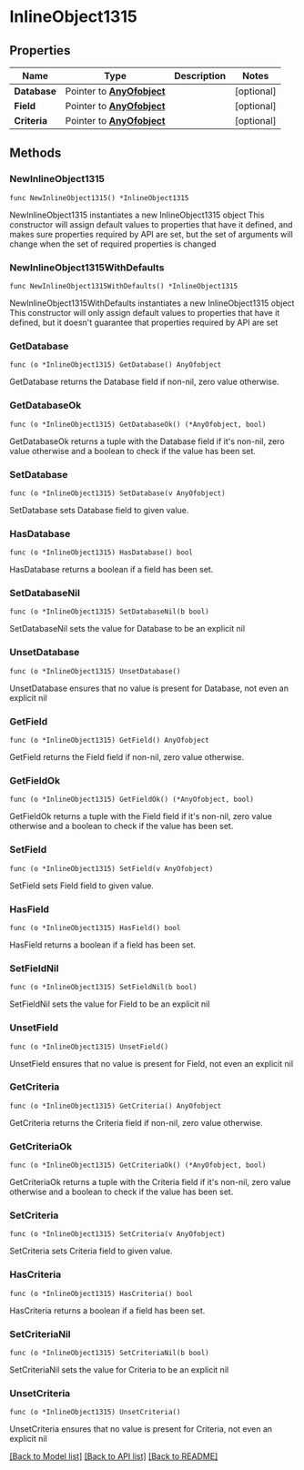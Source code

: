 # InlineObject1315

## Properties

Name | Type | Description | Notes
------------ | ------------- | ------------- | -------------
**Database** | Pointer to [**AnyOfobject**](anyOf&lt;object&gt;.md) |  | [optional] 
**Field** | Pointer to [**AnyOfobject**](anyOf&lt;object&gt;.md) |  | [optional] 
**Criteria** | Pointer to [**AnyOfobject**](anyOf&lt;object&gt;.md) |  | [optional] 

## Methods

### NewInlineObject1315

`func NewInlineObject1315() *InlineObject1315`

NewInlineObject1315 instantiates a new InlineObject1315 object
This constructor will assign default values to properties that have it defined,
and makes sure properties required by API are set, but the set of arguments
will change when the set of required properties is changed

### NewInlineObject1315WithDefaults

`func NewInlineObject1315WithDefaults() *InlineObject1315`

NewInlineObject1315WithDefaults instantiates a new InlineObject1315 object
This constructor will only assign default values to properties that have it defined,
but it doesn't guarantee that properties required by API are set

### GetDatabase

`func (o *InlineObject1315) GetDatabase() AnyOfobject`

GetDatabase returns the Database field if non-nil, zero value otherwise.

### GetDatabaseOk

`func (o *InlineObject1315) GetDatabaseOk() (*AnyOfobject, bool)`

GetDatabaseOk returns a tuple with the Database field if it's non-nil, zero value otherwise
and a boolean to check if the value has been set.

### SetDatabase

`func (o *InlineObject1315) SetDatabase(v AnyOfobject)`

SetDatabase sets Database field to given value.

### HasDatabase

`func (o *InlineObject1315) HasDatabase() bool`

HasDatabase returns a boolean if a field has been set.

### SetDatabaseNil

`func (o *InlineObject1315) SetDatabaseNil(b bool)`

 SetDatabaseNil sets the value for Database to be an explicit nil

### UnsetDatabase
`func (o *InlineObject1315) UnsetDatabase()`

UnsetDatabase ensures that no value is present for Database, not even an explicit nil
### GetField

`func (o *InlineObject1315) GetField() AnyOfobject`

GetField returns the Field field if non-nil, zero value otherwise.

### GetFieldOk

`func (o *InlineObject1315) GetFieldOk() (*AnyOfobject, bool)`

GetFieldOk returns a tuple with the Field field if it's non-nil, zero value otherwise
and a boolean to check if the value has been set.

### SetField

`func (o *InlineObject1315) SetField(v AnyOfobject)`

SetField sets Field field to given value.

### HasField

`func (o *InlineObject1315) HasField() bool`

HasField returns a boolean if a field has been set.

### SetFieldNil

`func (o *InlineObject1315) SetFieldNil(b bool)`

 SetFieldNil sets the value for Field to be an explicit nil

### UnsetField
`func (o *InlineObject1315) UnsetField()`

UnsetField ensures that no value is present for Field, not even an explicit nil
### GetCriteria

`func (o *InlineObject1315) GetCriteria() AnyOfobject`

GetCriteria returns the Criteria field if non-nil, zero value otherwise.

### GetCriteriaOk

`func (o *InlineObject1315) GetCriteriaOk() (*AnyOfobject, bool)`

GetCriteriaOk returns a tuple with the Criteria field if it's non-nil, zero value otherwise
and a boolean to check if the value has been set.

### SetCriteria

`func (o *InlineObject1315) SetCriteria(v AnyOfobject)`

SetCriteria sets Criteria field to given value.

### HasCriteria

`func (o *InlineObject1315) HasCriteria() bool`

HasCriteria returns a boolean if a field has been set.

### SetCriteriaNil

`func (o *InlineObject1315) SetCriteriaNil(b bool)`

 SetCriteriaNil sets the value for Criteria to be an explicit nil

### UnsetCriteria
`func (o *InlineObject1315) UnsetCriteria()`

UnsetCriteria ensures that no value is present for Criteria, not even an explicit nil

[[Back to Model list]](../README.md#documentation-for-models) [[Back to API list]](../README.md#documentation-for-api-endpoints) [[Back to README]](../README.md)


